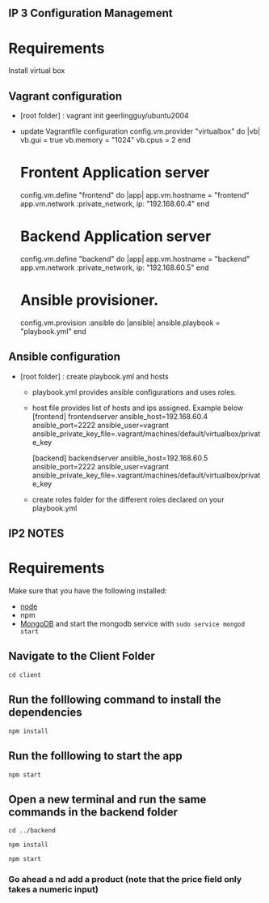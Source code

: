 ## IP 3 Configuration Management 
# Requirements
Install virtual box


## Vagrant configuration
- [root folder] : vagrant init geerlingguy/ubuntu2004
- update Vagrantfile configuration 
    config.vm.provider "virtualbox" do |vb|
        vb.gui = true
        vb.memory = "1024"
        vb.cpus = 2
    end
    # Frontent Application server
    config.vm.define "frontend" do |app|
        app.vm.hostname = "frontend"
        app.vm.network :private_network, ip: "192.168.60.4"
    end
    # Backend Application server
    config.vm.define "backend" do |app|
        app.vm.hostname = "backend"
        app.vm.network :private_network, ip: "192.168.60.5"
    end

    # Ansible provisioner.
    config.vm.provision :ansible do |ansible|
        ansible.playbook = "playbook.yml"
    end  
## Ansible configuration
- [root folder] : create playbook.yml and hosts
    - playbook.yml provides ansible configurations and uses roles.
    - host file provides list of hosts and ips assigned. Example below
        [frontend]
        frontendserver ansible_host=192.168.60.4 ansible_port=2222 ansible_user=vagrant ansible_private_key_file=.vagrant/machines/default/virtualbox/private_key

        [backend]
        backendserver ansible_host=192.168.60.5 ansible_port=2222 ansible_user=vagrant ansible_private_key_file=.vagrant/machines/default/virtualbox/private_key
    - create roles folder for the different roles declared on your playbook.yml













## IP2 NOTES 
# Requirements
Make sure that you have the following installed:
- [node](https://www.digitalocean.com/community/tutorials/how-to-install-node-js-on-ubuntu-18-04) 
- npm 
- [MongoDB](https://docs.mongodb.com/manual/tutorial/install-mongodb-on-ubuntu/) and start the mongodb service with `sudo service mongod start`

## Navigate to the Client Folder 
 `cd client`

## Run the folllowing command to install the dependencies 
 `npm install`

## Run the folllowing to start the app
 `npm start`

## Open a new terminal and run the same commands in the backend folder
 `cd ../backend`

 `npm install`

 `npm start`

 ### Go ahead a nd add a product (note that the price field only takes a numeric input)